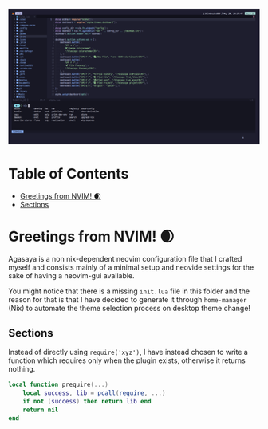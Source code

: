 ![Agasaya](../.assets/agasaya.png)

# Table of Contents
- [Greetings from NVIM! 🌒](#greetings-from-nvim-)
- [Sections](##sections)

# Greetings from NVIM! 🌒
Agasaya is a non nix-dependent neovim configuration file that I crafted myself
and consists mainly of a minimal setup and neovide settings for the sake of
having a neovim-gui available.

You might notice that there is a missing `init.lua` file in this folder and the
reason for that is that I have decided to generate it through `home-manager`
(Nix) to automate the theme selection process on desktop theme change!

## Sections
Instead of directly using `require('xyz')`, I have instead chosen to write a
function which requires only when the plugin exists, otherwise it returns
nothing.

```lua
local function prequire(...)
    local success, lib = pcall(require, ...)
    if not (success) then return lib end
    return nil
end
```
